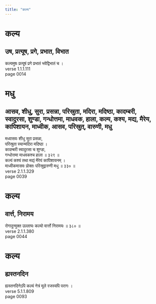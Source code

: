 ```yaml
---
title: "कल्य"
---
```


# कल्य
## उष, प्रत्यूष, प्रगे, प्रभात, विभात
कल्यमुषः प्रत्यूषं प्रगे प्रभातं भवेद्विभातं च ।<br />verse 1.1.1.111<br />page 0014

# मधु
## आसव, शीधु, सुरा, प्रसन्ना, परिस्रुता, मदिरा, मदिष्ठा, कादम्बरी, स्वादुरसा, शुण्डा, गन्धोत्तमा, माधवक, हाला, कल्य, कश्य, मद्य, मैरेय, कापिशायन, माध्वीक, आसव, परिस्रुत्, वारुणी, मधु
मध्वासवः शीधु सुरा प्रसन्ना,<br />परिस्रुता स्यान्मदिरा मदिष्ठा ।<br />कादम्बरी स्वादुरसा च शुण्डा,<br />गन्धोत्तमा माधवकश्च हाला ॥ ३२९ ॥<br />कल्यं कश्यं तथा मद्यं मैरेयं कापिशायनम् ।<br />माध्वीकमासवः प्रोक्तः परिस्रुद्वारुणी मधु ॥ ३३० ॥<br />verse 2.1.1.329<br />page 0039

# कल्य
## वार्त्त, निरामय
रोगादुन्मुक्त उल्लाघः कल्यो वार्त्तो निरामयः ॥ ३८० ॥<br />verse 2.1.1.380<br />page 0044

# कल्य
## ह्यस्तनदिन
ह्यस्तनदिनेऽपि कल्यं नेत्रं मूले रजस्यपि परागः ।<br />verse 5.1.1.809<br />page 0093

